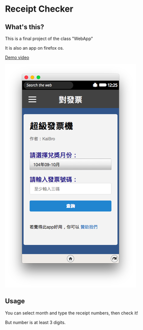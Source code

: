 # Receipt Checker

## What's this?

This is a final project of the class "WebApp"

It is also an app on firefox os.

[Demo video](https://youtu.be/AKMA6DnSCx4)

![img](https://github.com/w181496/Receipt-Checker/blob/master/img/screenshot/image.png)


## Usage

You can select month and type the receipt numbers, then check it!

But number is at least 3 digits.

